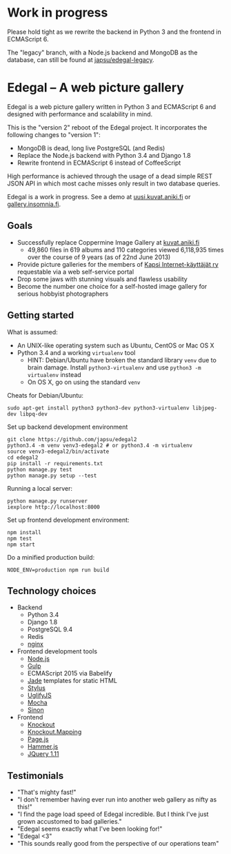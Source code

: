 # Work in progress

Please hold tight as we rewrite the backend in Python 3 and the frontend in ECMAScript 6.

The "legacy" branch, with a Node.js backend and MongoDB as the database, can still be found at [japsu/edegal-legacy](https://github.com/japsu/edegal-legacy).

# Edegal – A web picture gallery

Edegal is a web picture gallery written in Python 3 and ECMAScript 6 and designed with performance and scalability in mind.

This is the "version 2" reboot of the Edegal project. It incorporates the following changes to "version 1":

* MongoDB is dead, long live PostgreSQL (and Redis)
* Replace the Node.js backend with Python 3.4 and Django 1.8
* Rewrite frontend in ECMAScript 6 instead of CoffeeScript

High performance is achieved through the usage of a dead simple REST JSON API in which most cache misses only result in two database queries.

Edegal is a work in progress. See a demo at [uusi.kuvat.aniki.fi](http://uusi.kuvat.aniki.fi/) or [gallery.insomnia.fi](http://gallery.insomnia.fi).

## Goals

* Successfully replace Coppermine Image Gallery at [kuvat.aniki.fi](http://kuvat.aniki.fi)
  * 49,860 files in 619 albums and 110 categories viewed 6,118,935 times over the course of 9 years (as of 22nd June 2013)
* Provide picture galleries for the members of [Kapsi Internet-käyttäjät ry](http://www.kapsi.fi) requestable via a web self-service portal
* Drop some jaws with stunning visuals and flawless usability
* Become the number one choice for a self-hosted image gallery for serious hobbyist photographers

## Getting started

What is assumed:

* An UNIX-like operating system such as Ubuntu, CentOS or Mac OS X
* Python 3.4 and a working `virtualenv` tool
  * HINT: Debian/Ubuntu have broken the standard library `venv` due to brain damage. Install `python3-virtualenv` and use `python3 -m virtualenv` instead
  * On OS X, go on using the standard `venv`

Cheats for Debian/Ubuntu:

    sudo apt-get install python3 python3-dev python3-virtualenv libjpeg-dev libpq-dev

Set up backend development environment

    git clone https://github.com/japsu/edegal2
    python3.4 -m venv venv3-edegal2 # or python3.4 -m virtualenv
    source venv3-edegal2/bin/activate
    cd edegal2
    pip install -r requirements.txt
    python manage.py test
    python manage.py setup --test

Running a local server:

    python manage.py runserver
    iexplore http://localhost:8000

Set up frontend development environment:

    npm install
    npm test
    npm start

Do a minified production build:

    NODE_ENV=production npm run build

## Technology choices


* Backend
  * Python 3.4
  * Django 1.8
  * PostgreSQL 9.4
  * Redis
  * [nginx](https://github.com/nginx/nginx)
* Frontend development tools
  * [Node.js](https://github.com/joyent/node)
  * [Gulp](https://github.com/gulp/gulp)
  * ECMAScript 2015 via Babelify
  * [Jade](https://github.com/visionmedia/jade) templates for static HTML
  * [Stylus](https://github.com/learnboost/stylus)
  * [UglifyJS](https://github.com/mishoo/UglifyJS2)
  * [Mocha](https://github.com/visionmedia/mocha)
  * [Sinon](https://github.com/cjohansen/Sinon.JS)
* Frontend
  * [Knockout](https://github.com/knockout/knockout)
  * [Knockout.Mapping](https://github.com/SteveSanderson/knockout.mapping)
  * [Page.js](https://github.com/visionmedia/page.js)
  * [Hammer.js](https://github.com/EightMedia/hammer.js)
  * [JQuery 1.11](https://github.com/jquery/jquery)

## Testimonials

* "That's mighty fast!"
* "I don't remember having ever run into another web gallery as nifty as this!"
* "I find the page load speed of Edegal incredible. But I think I've just grown accustomed to bad galleries."
* "Edegal seems exactly what I've been looking for!"
* "Edegal <3"
* "This sounds really good from the perspective of our operations team"
